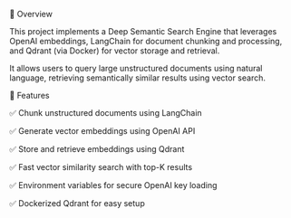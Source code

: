 🚀 Overview

This project implements a Deep Semantic Search Engine that leverages OpenAI embeddings, LangChain for document chunking and processing, and Qdrant (via Docker) for vector storage and retrieval.

It allows users to query large unstructured documents using natural language, retrieving semantically similar results using vector search.

📌 Features

✅ Chunk unstructured documents using LangChain

✅ Generate vector embeddings using OpenAI API

✅ Store and retrieve embeddings using Qdrant

✅ Fast vector similarity search with top-K results

✅ Environment variables for secure OpenAI key loading

✅ Dockerized Qdrant for easy setup
